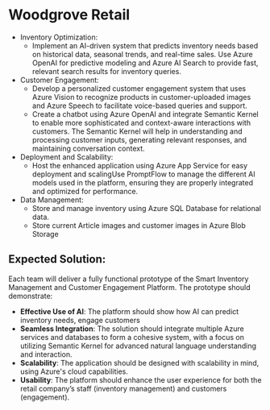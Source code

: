# Woodgrove Retail

* Inventory Optimization:
    * Implement an AI-driven system that predicts inventory needs based on historical data, seasonal trends, and real-time sales. Use Azure OpenAI for predictive modeling and Azure AI Search to provide fast, relevant search results for inventory queries.
* Customer Engagement:
    * Develop a personalized customer engagement system that uses Azure Vision to recognize products in customer-uploaded images and Azure Speech to facilitate voice-based queries and support.
    * Create a chatbot using Azure OpenAI and integrate Semantic Kernel to enable more sophisticated and context-aware interactions with customers. The Semantic Kernel will help in understanding and processing customer inputs, generating relevant responses, and maintaining conversation context.
* Deployment and Scalability:
    * Host the enhanced application using Azure App Service for easy deployment and scalingUse PromptFlow to manage the different AI models used in the platform, ensuring they are properly integrated and optimized for performance.
* Data Management:
    * Store and manage inventory using Azure SQL Database for relational data.
    * Store current Article images and customer images in Azure Blob Storage
    
## Expected Solution:

Each team will deliver a fully functional prototype of the Smart Inventory Management and Customer Engagement Platform. The prototype should demonstrate:
* **Effective Use of AI**: The platform should show how AI can predict inventory needs, engage customers
* **Seamless Integration**: The solution should integrate multiple Azure services and databases to form a cohesive system, with a focus on utilizing Semantic Kernel for advanced natural language understanding and interaction.
* **Scalability**: The application should be designed with scalability in mind, using Azure's cloud capabilities.
* **Usability**: The platform should enhance the user experience for both the retail company’s staff (inventory management) and customers (engagement).




